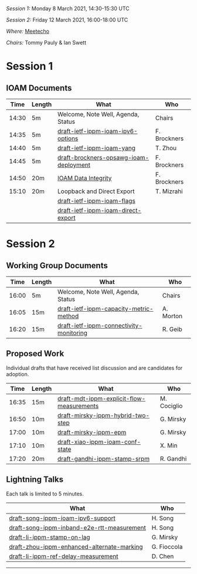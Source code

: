 *Session 1:*   Monday 8 March 2021, 14:30-15:30 UTC

*Session 2:*   Friday 12 March 2021, 16:00-18:00 UTC

*Where:*  [Meetecho][0]

*Chairs:* Tommy Pauly & Ian Swett

# Session 1

## IOAM Documents

| Time    | Length | What                                        | Who          |
|---------|--------|---------------------------------------------|--------------|
| 14:30    | 5m    | Welcome, Note Well, Agenda, Status          | Chairs       |
| 14:35    | 5m    | [draft-ietf-ippm-ioam-ipv6-options][1] | F. Brockners  |
| 14:40    | 5m    | [draft-ietf-ippm-ioam-yang][2] | T. Zhou   |
| 14:45    | 5m    | [draft-brockners-opsawg-ioam-deployment][3] | F. Brockners  |
| 14:50    | 20m    | [IOAM Data Integrity][4]      | F. Brockners |
| 15:10    | 20m    | Loopback and Direct Export     | T. Mizrahi |
|         |        | [draft-ietf-ippm-ioam-flags][5]             |              |
|         |        | [draft-ietf-ippm-ioam-direct-export][6]     |              |


# Session 2

## Working Group Documents

| Time    | Length | What                                        | Who          |
|---------|--------|---------------------------------------------|--------------|
| 16:00    | 5m    | Welcome, Note Well, Agenda, Status          | Chairs       |
| 16:05    | 15m    | [draft-ietf-ippm-capacity-metric-method][6] | A. Morton    |
| 16:20    | 15m    | [draft-ietf-ippm-connectivity-monitoring][7] | R. Geib    |

## Proposed Work

Individual drafts that have received list discussion and are candidates for adoption.

| Time    | Length | What                                           | Who           |
|---------|--------|------------------------------------------------|---------------|
| 16:35    | 15m    | [draft-mdt-ippm-explicit-flow-measurements][9] | M. Cociglio    |
| 16:50    | 10m    | [draft-mirsky-ippm-hybrid-two-step][10] | G. Mirsky    |
| 17:00    | 10m    | [draft-mirsky-ippm-epm][11] | G. Mirsky    |
| 17:10    | 10m    | [draft-xiao-ippm-ioam-conf-state][12] | X. Min    |
| 17:20    | 20m    | [draft-gandhi-ippm-stamp-srpm][13] | R. Gandhi |

## Lightning Talks
Each talk is limited to 5 minutes.

| What                                           | Who           |
|-------------------------------------|---------------|
| [draft-song-ippm-ioam-ipv6-support][14] | H. Song |
| [draft-song-ippm-inband-e2e-rtt-measurement][15] | H. Song |
| [draft-li-ippm-stamp-on-lag][16] | G. Mirsky |
| [draft-zhou-ippm-enhanced-alternate-marking][17] | G. Fioccola |
| [draft-li-ippm-ref-delay-measurement][18] | D. Chen |

- - -

[0]: http://www.meetecho.com/ietf110/ippm/
[1]: https://tools.ietf.org/html/draft-ietf-ippm-ioam-ipv6-options
[2]: https://tools.ietf.org/html/draft-ietf-ippm-ioam-yang
[3]: draft-brockners-opsawg-ioam-deployment
[4]: https://tools.ietf.org/html/draft-brockners-ippm-ioam-data-integrity
[5]: https://tools.ietf.org/html/draft-ietf-ippm-ioam-flags
[6]: https://tools.ietf.org/html/draft-ietf-ippm-ioam-direct-export

[7]: https://tools.ietf.org/html/draft-ietf-capacity-metric-method
[8]: https://tools.ietf.org/html/draft-ietf-ippm-connectivity-monitoring

[9]: https://tools.ietf.org/html/draft-mdt-ippm-explicit-flow-measurements
[10]: https://tools.ietf.org/html/draft-mirsky-ippm-hybrid-two-step
[11]: https://tools.ietf.org/html/draft-mirsky-ippm-epm
[12]: https://tools.ietf.org/html/draft-xiao-ippm-ioam-conf-state
[13]: https://tools.ietf.org/html/draft-gandhi-ippm-stamp-srpm

[14]: https://tools.ietf.org/html/draft-song-ippm-ioam-ipv6-support
[15]: https://tools.ietf.org/html/draft-song-ippm-inband-e2e-rtt-measurement
[16]: https://tools.ietf.org/html/draft-li-ippm-stamp-on-lag
[17]: https://tools.ietf.org/html/draft-zhou-ippm-enhanced-alternate-marking
[18]: https://tools.ietf.org/html/draft-li-ippm-ref-delay-measurement

